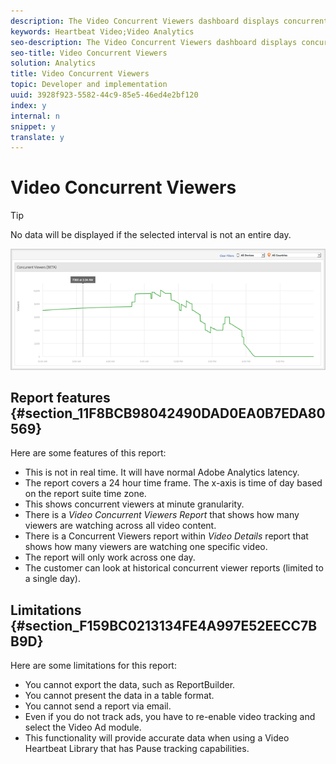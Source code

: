 ```yaml
---
description: The Video Concurrent Viewers dashboard displays concurrent viewers during one day. The data can be filtered by content, device type, or country.
keywords: Heartbeat Video;Video Analytics
seo-description: The Video Concurrent Viewers dashboard displays concurrent viewers during one day. The data can be filtered by content, device type, or country.
seo-title: Video Concurrent Viewers
solution: Analytics
title: Video Concurrent Viewers
topic: Developer and implementation
uuid: 3928f923-5582-44c9-85e5-46ed4e2bf120
index: y
internal: n
snippet: y
translate: y
---
```


# Video Concurrent Viewers


>[!TIP]
>
>No data will be displayed if the selected interval is not an entire day.

<a id="fig_CA2026CFC8224164878573CEF4F61DE6"></a> ![](assets/video-concurrent-viewers.png) 

## Report features {#section_11F8BCB98042490DAD0EA0B7EDA80569}

Here are some features of this report: 
* This is not in real time. It will have normal Adobe Analytics latency.
* The report covers a 24 hour time frame. The x-axis is time of day based on the report suite time zone.
* This shows concurrent viewers at minute granularity.
* There is a *Video Concurrent Viewers Report* that shows how many viewers are watching across all video content.
* There is a Concurrent Viewers report within *Video Details* report that shows how many viewers are watching one specific video.
* The report will only work across one day.
* The customer can look at historical concurrent viewer reports (limited to a single day).


## Limitations {#section_F159BC0213134FE4A997E52EECC7BB9D}

Here are some limitations for this report: 

* You cannot export the data, such as ReportBuilder.
* You cannot present the data in a table format.
* You cannot send a report via email.
* Even if you do not track ads, you have to re-enable video tracking and select the Video Ad module.
* This functionality will provide accurate data when using a Video Heartbeat Library that has Pause tracking capabilities.

